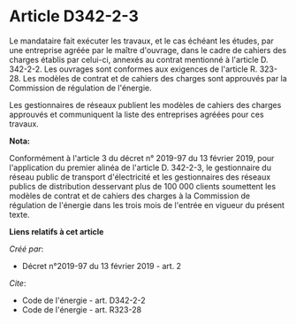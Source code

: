 # Article D342-2-3

Le mandataire fait exécuter les travaux, et le cas échéant les études, par une entreprise agréée par le maître d'ouvrage,
dans le cadre de cahiers des charges établis par celui-ci, annexés au contrat mentionné à l'article D. 342-2-2. Les ouvrages
sont conformes aux exigences de l'article R. 323-28. Les modèles de contrat et de cahiers des charges sont approuvés par la
Commission de régulation de l'énergie. 

Les gestionnaires de réseaux publient les modèles de cahiers des charges approuvés et communiquent la liste des entreprises
agréées pour ces travaux.

**Nota:**

Conformément à l'article 3 du décret n° 2019-97 du 13 février 2019, pour l'application du premier alinéa de l'article D.
342-2-3, le gestionnaire du réseau public de transport d'électricité et les gestionnaires des réseaux publics de distribution
desservant plus de 100 000 clients soumettent les modèles de contrat et de cahiers des charges à la Commission de régulation
de l'énergie dans les trois mois de l'entrée en vigueur du présent texte.

**Liens relatifs à cet article**

_Créé par_:

  - Décret n°2019-97 du 13 février 2019 - art. 2

_Cite_:

  - Code de l'énergie - art. D342-2-2
  - Code de l'énergie - art. R323-28
